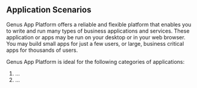 ## Application Scenarios
Genus App Platform offers a reliable and flexible platform that enables you to write and run many types of business applications and services. These application or apps may be run on your desktop or in your web browser. You may build small apps for just a few users, or large, business critical apps for thousands of users.

Genus App Platform is ideal for the following categories of applications:
1. ...
2. ...
